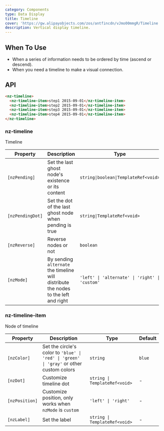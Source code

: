 ```yaml
---
category: Components
type: Data Display
title: Timeline
cover: 'https://gw.alipayobjects.com/zos/antfincdn/vJmo00mmgR/Timeline.svg'
description: Vertical display timeline.
---
```



## When To Use

- When a series of information needs to be ordered by time (ascend or descend).
- When you need a timeline to make a visual connection.


## API

```html
<nz-timeline>
  <nz-timeline-item>step1 2015-09-01</nz-timeline-item>
  <nz-timeline-item>step2 2015-09-01</nz-timeline-item>
  <nz-timeline-item>step3 2015-09-01</nz-timeline-item>
  <nz-timeline-item>step4 2015-09-01</nz-timeline-item>
</nz-timeline>
```

### nz-timeline

Timeline

| Property         | Description                                                                         | Type                                           | Default                                  |
| ---------------- | ----------------------------------------------------------------------------------- | ---------------------------------------------- | ---------------------------------------- |
| `[nzPending]`    | Set the last ghost node's existence or its content                                  | `string\|boolean\|TemplateRef<void>`           | `false`                                  |
| `[nzPendingDot]` | Set the dot of the last ghost node when pending is true                             | `string\|TemplateRef<void>`                    | `<nz-icon nzType="loading" />` |
| `[nzReverse]`    | Reverse nodes or not                                                                | `boolean`                                      | `false`                                  |
| `[nzMode]`       | By sending `alternate` the timeline will distribute the nodes to the left and right | `'left' \| 'alternate' \| 'right' \| 'custom'` | -                                        |

### nz-timeline-item

Node of timeline

| Property       | Description                                                                             | Type                          | Default |
| -------------- | --------------------------------------------------------------------------------------- | ----------------------------- | ------- |
| `[nzColor]`    | Set the circle's color to `'blue' \| 'red' \| 'green' \| 'gray'` or other custom colors | `string`                      | `blue`  |
| `[nzDot]`      | Customize timeline dot                                                                  | `string \| TemplateRef<void>` | -       |
| `[nzPosition]` | Customize position, only works when `nzMode` is `custom`                                | `'left' \| 'right'`           | -       |
| `[nzLabel]`    | Set the label                                                                           | `string \| TemplateRef<void>` | -       |
